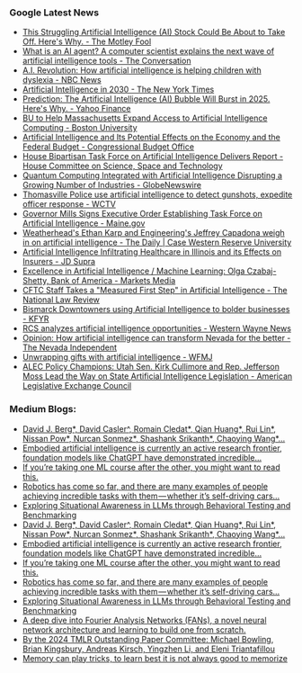 ### Google Latest News
<!-- GOOGLE-NEWS-CONTENT:START -->

- [This Struggling Artificial Intelligence (AI) Stock Could Be About to Take Off. Here's Why. - The Motley Fool](https://news.google.com/rss/articles/CBMimAFBVV95cUxQbW1pV0NQTV9Scm1lM2VCWkt0YlZ4bFZDQ0dPMFlOdjhXVThlNU1Rb0lrVzNxV0VsUTJrZGJBNkV4R3NkQ015OS1tWU5wWEF0bnhwY2tLbXByWVFoYVpmZkFURTFTN1NqS0J5QVdfWTJBN1Zlby05VFBwcVY5XzlhZGd0Nk5pNFowZ1NhWVViSVBnZld5VlJ3cg?oc=5)
- [What is an AI agent? A computer scientist explains the next wave of artificial intelligence tools - The Conversation](https://news.google.com/rss/articles/CBMiywFBVV95cUxNcmFwR2RrNkQ1UFI0X3U1VEZPSDlEWXg5VElBZDVYelphWXpwVUxxWndkUE1vNXl3eGl6YXpjODJfcDd0STJ4dmF0MThqUUFHbnBpeGVWSVVJS2k4TGdPNXJ1dkxPYnhaZThHMnpIM2l5eUJmeGJ1cGRBRnZ5TkFnZ05Sb1JKNk10Y1V4eXMtZG50U3p1OE5JUDAtb0l0ZzJjT0o3QmRJQmQ1Z0ViMVgtLXBEV21CWDhwTGJ6NWppekt2N0c0WnFaUXJ1SQ?oc=5)
- [A.I. Revolution: How artificial intelligence is helping children with dyslexia - NBC News](https://news.google.com/rss/articles/CBMizAFBVV95cUxQNDh2MGJ1d004cDd2LThaQ01LeFd2eWRMdjRzM0hWLVVOQTBHX0JWVUxHcVE3emcxNkZGSHpfNDR3NEJIUVpyZ1BsbjVyUnhrYzNRRnQtVEJEWUYwZDd1TzJiZ3ZBMDc2VnJCRWl6WHhlcXFRemhhQXlRM1hMa2k1RmRZR25yRk1GMXc3OTZxQ3dNNlFlRE05WTJWZXJDcGl1aVI1X2NXY0lSNHNVZ1VqaGN5QjBReEJyZWVRYXlSOURicFdoQXJnbjVnUjPSAWZBVV95cUxNS2pwWkJFXzdqeFJON0hDZ293U2xTLWJqSVdVV01oa3h4UWFvNjZ1bVhoRERMb3lVOWhkamt2dzhOZVVyUHE1LUxXYlpVMHVIV0IxbzRsVTllYll5TXBsemZkVEE5dEE?oc=5)
- [Artificial Intelligence in 2030 - The New York Times](https://news.google.com/rss/articles/CBMikwFBVV95cUxObEx0clVfOWZuRExIVlFpUkNBSnFjbEstTHB0VjFGZXJ4dTNaQURGRVhZVkNlT0JzQlNPMUZYa1FndGw2cEhKTGN2WTBQcjMwR1p6LS11RG82am1qc1RLRGY0V1RkVk9ENVNqWTQ2S3Zzb2VyV2FsVXdxOGhpSHFEaE9rM2VfUUJRdDJqczJhUWhuSzg?oc=5)
- [Prediction: The Artificial Intelligence (AI) Bubble Will Burst in 2025. Here's Why. - Yahoo Finance](https://news.google.com/rss/articles/CBMilAFBVV95cUxNcFlwVEU3My16R0t5ZEQwUUc1aUpJMzlCMEVCV3llZVlmeFVrMlNWUFdJYjhiVHE3bnJtMmVNbEZUVWFZWDU4ZkVacFJ1MDlmc1JsLVpQU05xZ3BmRk81dkJiN3ZrX1J0TU1NUHdTZWM1T2daNm14dmVsV3RzUS1wU2REN2F3elo5Ynd1YjZCZ1JCWGlK?oc=5)
- [BU to Help Massachusetts Expand Access to Artificial Intelligence Computing - Boston University](https://news.google.com/rss/articles/CBMirgFBVV95cUxPZkprX0oxcnZBRnZKNUhJdWhNZlhxMXlyNEV2a2FrYTJTdGczcWFId3hhdzV2bjVfLUo5Y016VEM3blZpM3ZBTEYyeHNsMDRuOGU4T0t5T0Mzb2dKTzJDdFhMY3AwUU8xLTF0Ty1hLU81TUZTU1VVZGNVMVB6SG5FREpmZkhLS28wNC1faXppNWtIN3BIMVRKV2xNN1dVNklvdEo5RnlPUlFlWFc3NGc?oc=5)
- [Artificial Intelligence and Its Potential Effects on the Economy and the Federal Budget - Congressional Budget Office](https://news.google.com/rss/articles/CBMiTkFVX3lxTE9oQl9CQ1VyUFVLU1l1aFNQcE5LSmhBR0tRa1RDXzZUMnhEaE5STnJMaURVT2dQNklCN05TcHNYOWZWWWZab3ZWS0hHVWZZUQ?oc=5)
- [House Bipartisan Task Force on Artificial Intelligence Delivers Report - House Committee on Science, Space and Technology](https://news.google.com/rss/articles/CBMipwFBVV95cUxNaGNkWmI1dDY3bmlYdl82V2xrbGIxUHVDYllhbWdZN1BrV0pPcVhEU0pSQTRxbXZUY09uZ21BOU9CM2taMThmbzNfYVk0ZDk5YUs0UGZUQmw1YkFIeTA0TDBnX3E4UEZ3R3VxczdTLTJYOEs0OEExeFhlNGoyLVV1WlZnZTkzc0g0NnBzN3d0RXAxa0tpM2dEQ0tsSzY1SmkxejFHUlFyaw?oc=5)
- [Quantum Computing Integrated with Artificial Intelligence Disrupting a Growing Number of Industries - GlobeNewswire](https://news.google.com/rss/articles/CBMigAJBVV95cUxOdW5pXzlyY0I2ZmJ6bjhnN09aeGFpakZpeE5YdWVHWTMtdmVhaWVKZEh5YWZ6RHZfcDM0eFBqS2U2Z2lzQnNjYXRZNnlWVWdHRVJ6a19XNGEwNlhNVDFzWF9rdW5GVmNJZ0V4RVBsZmdCR0hOWFczc25fdXo4SEtYMDBHSHNURWduQk1EUG8zaG9STnFVS3N3YnhpVmNnbnZVUjFkdXJISXJ5TEttUVhONnE0TkZ1dWpSRDQzQVN0NFhVcUNLU1pDUUJGSzltXzNHaTFaWXFYcjRQQVNOckN4ak1yY2YyZkk1TGp6aEFEZnBrVWJpeXprQUp1RWJPSVBj?oc=5)
- [Thomasville Police use artificial intelligence to detect gunshots, expedite officer response - WCTV](https://news.google.com/rss/articles/CBMivAFBVV95cUxOTUFoSHZjcFp5OUgwamJMWmVlaGQ4ZnFYUW9sSU1UY1JWTXUwZ2VRYklOX0pPa2hFbFczOW1VeHNyV19wZDVtMjhzcEdWWENaYi0yRXB1M0lqZFNOMFpwcml4V24zVmFYQ1Q4Y0RwTk15NmdlZUsyQXJrbHFfLU1QbkNnNnpUQUJFRl95eTZONjZsbzVFaWhwTUNwZEJFeDROV0ZMTC1FNFhOZEhCYnB4TjJkcTNTbURKaUhjOQ?oc=5)
- [Governor Mills Signs Executive Order Establishing Task Force on Artificial Intelligence - Maine.gov](https://news.google.com/rss/articles/CBMizwFBVV95cUxOZGpUM0V3cnpUcVp0VDRsaTdpb2YzZm1GcWZwVWhkOFJINXpfNmJIcHJjREd5a1pNZW5EdGliRkF2enZ4QklWSGJBVmRadHp2dUNwdVZzUUt1c240MnI5Ry1US1M2b0xiZC0wSzZjUmJ1NXRvanEwUlhFSlN6NXhrVHRIRjBVUHhHNDhHWlN5U3FwVm1WZTNyY2tsb0drMTdha2xEYnlzZF9HcUNqZmdRblA1cEN5bmlqSW9UQVhybjJDRjVqdGNVbmhJRlliZjA?oc=5)
- [Weatherhead's Ethan Karp and Engineering's Jeffrey Capadona weigh in on artificial intelligence - The Daily | Case Western Reserve University](https://news.google.com/rss/articles/CBMivAFBVV95cUxNLXlES19hU0ZMWk5FX0hENjBVenBmQk9nbWt0MUhSRDVvdkJNY05BMlNyQ1owTmFzYWRwZjJOeUZGdmxaT3N0emxENXB2QVBJWEtpd296QUV5TDVLTjJvU19CbElGMjBramJTS1dpeDFMcXFFYWV1S2lNMTB5dUNVc3FDeXdMWUhqU051aDF3VFhvVXhhdUpkOTlwS2FiY2YtdWhNTHJKa1JhNHhUcHdJaTdHMVpUalNWTklYeQ?oc=5)
- [Artificial Intelligence Infiltrating Healthcare in Illinois and its Effects on Insurers - JD Supra](https://news.google.com/rss/articles/CBMihgFBVV95cUxQaURsWkVsc1hVeXdKdDF0aEF5OC0zejduNUhncHNERjY0aU1nYjRpVWdhc0R4cHRqWmJmemVVcWZMbndMYzFmcGRiTTNmSG8yQ1FqRFQ5ZFh2TjFYdmwzRm5vM25PZF9YTmVVbFVfV0ZPdGxPT1RVY0l4cUNJZ1l5bHJtTmY4dw?oc=5)
- [Excellence in Artificial Intelligence / Machine Learning: Olga Czabaj-Shetty, Bank of America - Markets Media](https://news.google.com/rss/articles/CBMiuwFBVV95cUxQRW1zZzhIcTduUUIyWFJXdkxFRld5eDhxVEVSTkI1YjBEWHhRQkYwT1R1MUxHSVVHR1dwRmgtNHd6YnhaTUR6a0FvbXR0RHhpcTQ5MUdpcUc2d01fYnhVa2JOelhVaWtlazNxYl9ZcENKZ1ZfcmUwaHhjWDQ1Q3BScjlIaTRMblBaNlRNUkNSZU1PQlI1U0RndEJkT1hzZ0JXVFFXeW0xMGNZVU5xTTN2OHhCLXE0czVEcF84?oc=5)
- [CFTC Staff Takes a "Measured First Step" in Artificial Intelligence - The National Law Review](https://news.google.com/rss/articles/CBMimAFBVV95cUxPcGt3d0h3TmxnUHdtSHYxbkNiMjVqQU1sRURJRWMzbEtDRUlUZDhwUXlfRGNoeGRIWUtQcDBvNHEtTEVYWmJFMkNYT1ptclMzTm5TeFQ3eWtoY3VQcWppSEVhTk8ycWN5dzh5Z05jWmJlWmlYMTBaSGxhb3lDd0QzMllFNzdRc3J4VE5XYmhjUEdpXzgxX3JTUtIBngFBVV95cUxNdmxseEJuZENoTDFNdDJOdGVBRDZXcDhENUhxam83WWpkQXc0OUlKN1FnMFJ6Ym5FUUF4WGtKUGlsaEJJcDU1Y1lGOEI5cHNnODFPZjN2aTR5ajEzclJHeFpRSzBjcGQ0MVgtME1pRVVDZHg4am5pTnlmdV9ZOXNnNFhZT2V5MWNVbkxrNVlMX2xMdEVNYllGOE1Ici1oUQ?oc=5)
- [Bismarck Downtowners using Artificial Intelligence to bolder businesses - KFYR](https://news.google.com/rss/articles/CBMipgFBVV95cUxNbUdMcUVUbXhBbHVYZTZmWS1hUURtNF9hd193UE5Cb1hSZWl2bjhaTUI5TVNZYVV1d3lnNHJCQ0U2Y3hjRVN5TkRYVEN5eE9IZ2xrTVlzd0xxRmdvSnRkeEFEcVVmZDZXd3FWWkRQbkhUWExWcm4zYWhJYi01ZHFkUWU3VjFKdzd3Z0xuMWcxTWc3NXFxa0VrRDZOMGtyWjVxNVRpZnRn0gG6AUFVX3lxTE5pTmpBNHdIdE03N0l4bUtEV3J1cjV5VkNwbGRmd3dDdjJQbHVWNkpITmZTSDNpQnk0YTZ6TU5lQ1JwdW1tVXk5RnB6dFAxZ3FhNV9lYnlQdDNzRDE2QkJ0allYQXhJZUd3ank4VUtERjhSZFJ0Q2hfcm5lX2FKSXNQUE9UT0FjN1Ywd1RVTHBxVTFFMk5PYXFnY1dVakVSbjFpSG1IT1pCajR4UnZRTDZWLTVNSEV3OXRIQQ?oc=5)
- [RCS analyzes artificial intelligence opportunities - Western Wayne News](https://news.google.com/rss/articles/CBMihwFBVV95cUxQOTJMMDktTk53dmlYSWRSak1wS1hWdndWWTJfYlE2ZGFBcHM0dTZtNEtJTVVsTktwSHE2ZF85TDN3bVh6Nmo4T3ZPa3EweHI1RHh5YkM5TjA1YVNJamtoNHllNDNuV2NaYl9PbHRNQnRTazFsUEFLNF9WaW5LMW1HN28yenRURjg?oc=5)
- [Opinion: How artificial intelligence can transform Nevada for the better - The Nevada Independent](https://news.google.com/rss/articles/CBMisgFBVV95cUxNZ3NBVEQ0ZkNPZXVKRUQtdURzS1RZeXZnMXJudzJndklKZ2NyMGN2NmN1SERDaXBRT2Z1UEptZmpTMTMzZ3poYUlyTGtsYU5PWXhZTUVpOVFaNWJlc3dDUVNXeGU2aEQ2Rko0a2U5QnViUlZULWRBMEJnWHpkME1tZ2REWGpVQUhrdVFPTm5ST3VZejFxVDhrME9GbnR1V0pZYWZib0VzTUJSdGhFU2pINzhR?oc=5)
- [Unwrapping gifts with artificial intelligence - WFMJ](https://news.google.com/rss/articles/CBMihwFBVV95cUxPcnpOamhsdWI4Y1czeDA0N19nLV9pN2owM1lWb3JGOEROeXgzSVdST05FSFQ3M2gxUGRZZzBfemFwOEUwc0ZDeHhOV1F5YkMwYnkyeXNLdDR0NDhrNDZlVWZrVkZGTUdvX3o4REwtMWlsTkc4eDAyNFYyeERrai1xMzYweDJFYUE?oc=5)
- [ALEC Policy Champions: Utah Sen. Kirk Cullimore and Rep. Jefferson Moss Lead the Way on State Artificial Intelligence Legislation - American Legislative Exchange Council](https://news.google.com/rss/articles/CBMi5wFBVV95cUxPUVFnSENtWGVvUDIyeU5PQmZQMmRnOXR5YXY2dUZhRTNVOWsyWDVXd3UxV20wMWdnQVotY21LYmdmenBjNWg1RE9mTTVUNjAzZFhJb0FLU1pVeFRMV0h4ZWpPNlZnc3hPWkY5bWR1Y3Bud0M3cEJBblRGYjdFa1dOT21tMlZpd1JqTnVHdmpnNjdxWFZXNEZuOTFkRGc2ZDBDend1cktQZ2g0aXZVMFNpQUhHRW9QaUtvVDJJVGo5ZDkxV0xNZnpzbmxHQjByWnkxcU5wVFZ5SUItQzk1ZFZZTk03a3h6UWs?oc=5)<!-- GOOGLE-NEWS-CONTENT:END -->

### Medium Blogs:
<!-- MEDIUM-CONTENT:START -->

- [David J. Berg*, David Casler^, Romain Cledat*, Qian Huang*, Rui Lin*, Nissan Pow*, Nurcan Sonmez*, Shashank Srikanth*, Chaoying Wang*…](https://medium.com/netflix-techblog/introducing-configurable-metaflow-d2fb8e9ba1c6?source=topic_portal---recommended_stories---machine_learning---0-84--------------------65dc9a0f_7c74_47c5_9679_813f42e6f085-------)
- [Embodied artificial intelligence is currently an active research frontier, foundation models like ChatGPT have demonstrated incredible…](https://medium.com/correll-lab/embodied-ai-for-block-stacking-tasks-01f0d8a8e667?source=topic_portal---recommended_stories---machine_learning---1-107--------------------65dc9a0f_7c74_47c5_9679_813f42e6f085-------)
- [If you’re taking one ML course after the other, you might want to read this.](https://medium.com/towards-artificial-intelligence/my-honest-advice-to-beginner-ml-students-5323383c6197?source=topic_portal---recommended_stories---machine_learning---2-85--------------------65dc9a0f_7c74_47c5_9679_813f42e6f085-------)
- [Robotics has come so far, and there are many examples of people achieving incredible tasks with them — whether it’s self-driving cars…](https://medium.com/correll-lab/draft-using-diffusion-models-for-beliefmdps-e8374229d7ca?source=topic_portal---recommended_stories---machine_learning---3-84--------------------65dc9a0f_7c74_47c5_9679_813f42e6f085-------)
- [Exploring Situational Awareness in LLMs through Behavioral Testing and Benchmarking](https://medium.com/gitconnected/know-yourself-how-much-ai-is-aware-of-itself-22c1266a6b1d?source=topic_portal---recommended_stories---machine_learning---4-107--------------------65dc9a0f_7c74_47c5_9679_813f42e6f085-------)
- [David J. Berg*, David Casler^, Romain Cledat*, Qian Huang*, Rui Lin*, Nissan Pow*, Nurcan Sonmez*, Shashank Srikanth*, Chaoying Wang*…](https://medium.com/netflix-techblog/introducing-configurable-metaflow-d2fb8e9ba1c6?source=topic_portal---recommended_stories---machine_learning---0-84--------------------65dc9a0f_7c74_47c5_9679_813f42e6f085-------)
- [Embodied artificial intelligence is currently an active research frontier, foundation models like ChatGPT have demonstrated incredible…](https://medium.com/correll-lab/embodied-ai-for-block-stacking-tasks-01f0d8a8e667?source=topic_portal---recommended_stories---machine_learning---1-107--------------------65dc9a0f_7c74_47c5_9679_813f42e6f085-------)
- [If you’re taking one ML course after the other, you might want to read this.](https://medium.com/towards-artificial-intelligence/my-honest-advice-to-beginner-ml-students-5323383c6197?source=topic_portal---recommended_stories---machine_learning---2-85--------------------65dc9a0f_7c74_47c5_9679_813f42e6f085-------)
- [Robotics has come so far, and there are many examples of people achieving incredible tasks with them — whether it’s self-driving cars…](https://medium.com/correll-lab/draft-using-diffusion-models-for-beliefmdps-e8374229d7ca?source=topic_portal---recommended_stories---machine_learning---3-84--------------------65dc9a0f_7c74_47c5_9679_813f42e6f085-------)
- [Exploring Situational Awareness in LLMs through Behavioral Testing and Benchmarking](https://medium.com/gitconnected/know-yourself-how-much-ai-is-aware-of-itself-22c1266a6b1d?source=topic_portal---recommended_stories---machine_learning---4-107--------------------65dc9a0f_7c74_47c5_9679_813f42e6f085-------)
- [A deep dive into Fourier Analysis Networks (FANs), a novel neural network architecture and learning to build one from scratch.](https://medium.com/gitconnected/fourier-analysis-networks-fans-are-here-to-break-barriers-in-ai-1c521c6656bc?source=topic_portal---recommended_stories---machine_learning---5-85--------------------65dc9a0f_7c74_47c5_9679_813f42e6f085-------)
- [By the 2024 TMLR Outstanding Paper Committee: Michael Bowling, Brian Kingsbury, Andreas Kirsch, Yingzhen Li, and Eleni Triantafillou](https://medium.com/@TmlrOrg/announcing-the-2024-tmlr-outstanding-certification-65f25d05c37c?source=topic_portal---recommended_stories---machine_learning---6-84--------------------65dc9a0f_7c74_47c5_9679_813f42e6f085-------)
- [Memory can play tricks, to learn best it is not always good to memorize](https://medium.com/towards-data-science/the-good-the-bad-an-ugly-memory-for-a-neural-network-bac1f79e8dfd?source=topic_portal---recommended_stories---machine_learning---7-107--------------------65dc9a0f_7c74_47c5_9679_813f42e6f085-------)<!-- MEDIUM-CONTENT:END -->
